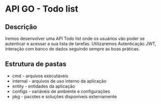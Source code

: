 # API GO - Todo list

## Descrição
Iremos desenvolver uma API Todo list onde os usuários vão poder se autenticar e acessar a sua lista de tarefas. Utilizaremos Autenticação JWT, interação com banco de dados seguindo sempre as boas práticas.

## Estrutura de pastas
* cmd - arquivos executáveis
* internal - arquivos de uso interno da aplicação
* entity - entidades da aplicação
* configs - variáveis de ambiente e configurações
* pkg - pacotes e soluções disponíveis externamente